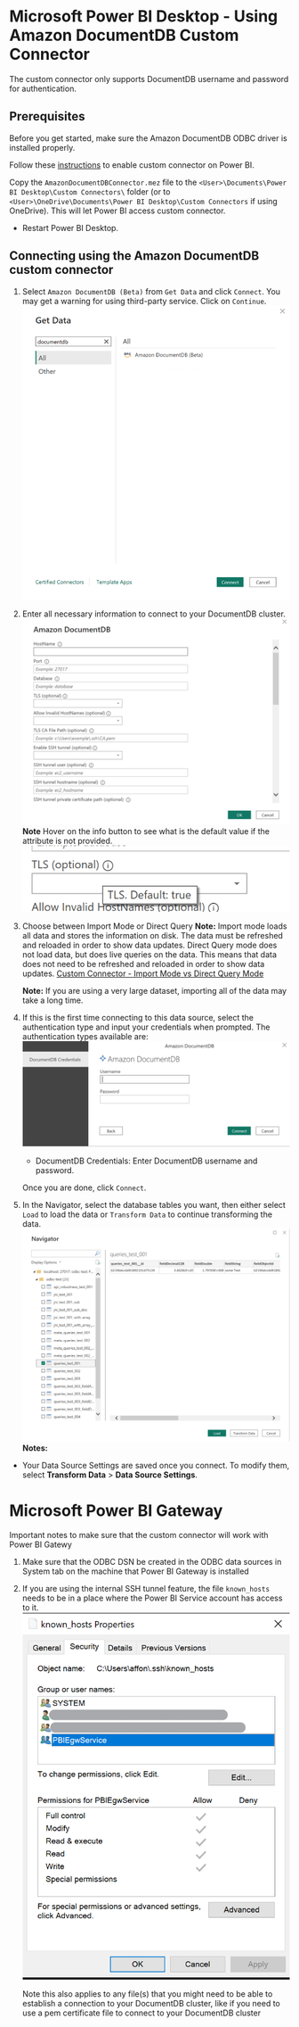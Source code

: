 # Microsoft Power BI Desktop - Using Amazon DocumentDB Custom Connector

The custom connector only supports DocumentDB username and password for authentication.

## Prerequisites
Before you get started, make sure the Amazon DocumentDB ODBC driver is installed properly. 

Follow these [instructions](https://learn.microsoft.com/en-us/power-bi/connect-data/desktop-connector-extensibility) to enable custom connector on Power BI.

Copy the `AmazonDocumentDBConnector.mez` file to the `<User>\Documents\Power BI Desktop\Custom Connectors\` folder (or to `<User>\OneDrive\Documents\Power BI Desktop\Custom Connectors` if using OneDrive). This will let Power BI access custom connector.

* Restart Power BI Desktop.

## Connecting using the Amazon DocumentDB custom connector

1. Select `Amazon DocumentDB (Beta)` from `Get Data` and click `Connect`. You may get a warning for using third-party service. Click on `Continue`.
![Code Coverage Windows](../images/power-bi-custom-connector-get-data.png)

2. Enter all necessary information to connect to your DocumentDB cluster.
![Code Coverage Windows](../images/power-bi-custom-connector-connection-string.png)
   **Note** Hover on the info button to see what is the default value if the attribute is not provided.
   ![Code Coverage Windows](../images/power-bi-custom-connector-default-value.png)
3. Choose between Import Mode or Direct Query 
   **Note:**  Import mode loads all data and stores the information on disk. The data must be refreshed and reloaded in order to show data updates. Direct Query mode does not load data, but does live queries on the data. This means that data does not need to be refreshed and reloaded in order to show data updates. [Custom Connector - Import Mode vs Direct Query Mode](https://social.technet.microsoft.com/wiki/contents/articles/53078.power-bi-import-mode-vs-directquery-mode.aspx)

   **Note:** If you are using a very large dataset, importing all of the data may take a long time.

4. If this is the first time connecting to this data source, select the authentication type and input your credentials when prompted. The authentication types available are:
![Code Coverage Windows](../images/power-bi-custom-connector-credentials.png)
    * DocumentDB Credentials: Enter DocumentDB username and password.

   Once you are done, click `Connect`.

5. In the Navigator, select the database tables you want, then either select `Load` to load the data or `Transform Data` to continue transforming the data.
![Code Coverage Windows](../images/power-bi-custom-connector-navigator.png)
**Notes:**

* Your Data Source Settings are saved once you connect. To modify them, select **Transform Data** > **Data Source Settings**.

# Microsoft Power BI Gateway

Important notes to make sure that the custom connector will work with Power BI Gatewy
1. Make sure that the ODBC DSN be created in the ODBC data sources in System tab on the machine that Power BI Gateway is installed
2. If you are using the internal SSH tunnel feature, the file `known_hosts` needs to be in a place where the Power BI Service account has access to it.
   ![known_hosts file permission](../images/known_hosts_file_permission.png)

   Note this also applies to any file(s) that you might need to be able to establish a connection to your DocumentDB cluster, like if you need to use a pem certificate file to connect to your DocumentDB cluster